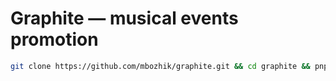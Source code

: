 # Graphite — musical events promotion

```bash
git clone https://github.com/mbozhik/graphite.git && cd graphite && pnpm i && code .
```
